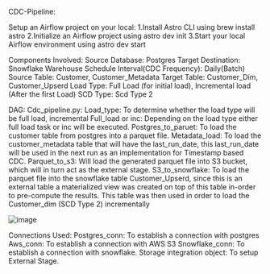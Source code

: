 CDC-Pipeline:

Setup an Airflow project on your local:
  1.Install Astro CLI using brew install astro
  2.Initialize an Airflow project using astro dev init
  3.Start your local Airflow environment using astro dev start

Components Involved:
Source Database: Postgres
Target Destination: Snowflake Warehouse
Schedule Interval(CDC Frequency): Daily(Batch)
Source Table: Customer, Customer_Metadata
Target Table: Customer_Dim, Customer_Upserd
Load Type: Full Load (for initial load), Incremental load (After the first Load)
SCD Type: Scd Type 2

DAG:
Cdc_pipeline.py:
Load_type: To determine whether the load type will be full load, incremental
Full_load or inc: Depending on the load type either full load task or inc will be executed.
Postgres_to_paruet: To load the customer table from postgres into a parquet file.
Metadata_load: To load the customer_metadata table that will have the last_run_date, this last_run_date will be used in the next run as an implementation for Timestamp based CDC.
Parquet_to_s3: Will load the generated parquet file into S3 bucket, which will in turn act as the external stage.
S3_to_snowflake: To load the parquet file into the snowflake table Customer_Upserd, since this is an external table a materialized view was created on top of this table in-order to pre-compute the results. This table was then used in order to load the Customer_dim (SCD Type 2) incrementally

![image](https://github.com/user-attachments/assets/f8357c42-dd2b-4705-ac8c-150c57e6cea7)

Connections Used:
Postgres_conn: To establish a connection with postgres
Aws_conn: To establish a connection with AWS S3
Snowflake_conn: To establish a connection with snowflake.
Storage integration object: To setup External Stage.
